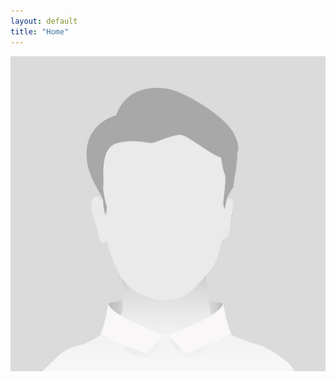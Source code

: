 ```yaml
---
layout: default
title: "Home"
---
```

<div id="main-index">
    <!--Selfie Image on Main Page-->
    <img 
        id="main-image"
        src="./assets/images/portraits/default.jpg" 
        alt="An image of the site author"
    />
</div>

